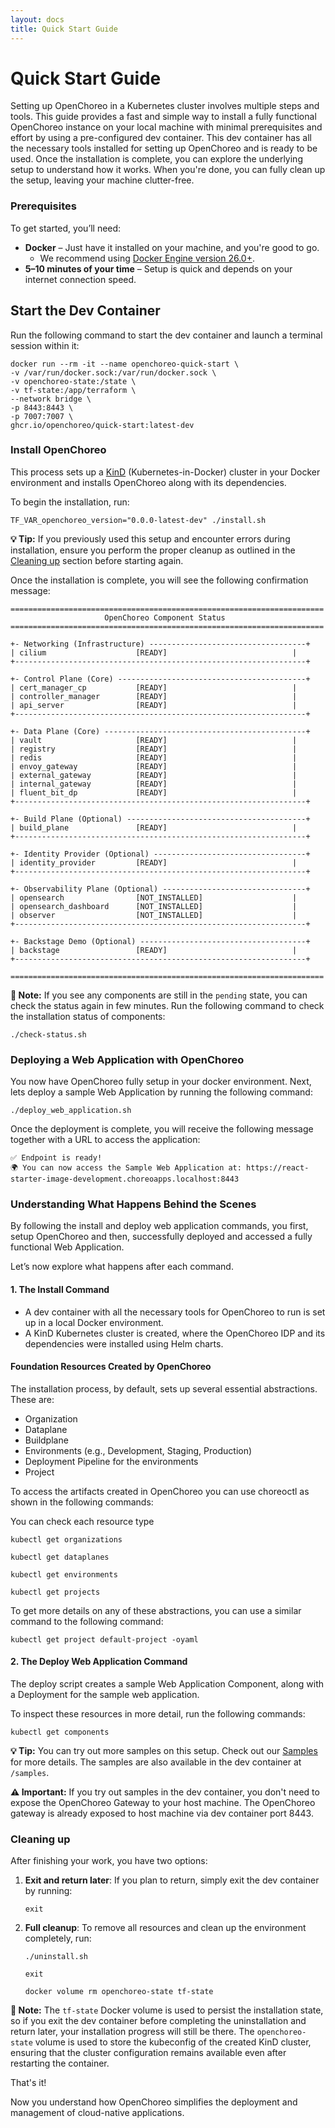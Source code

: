 ```yaml
---
layout: docs
title: Quick Start Guide
---
```


# Quick Start Guide

Setting up OpenChoreo in a Kubernetes cluster involves multiple steps and tools. This guide provides a fast and simple way to install a fully functional OpenChoreo instance on your local machine with minimal prerequisites and effort by using a pre-configured dev container.
This dev container has all the necessary tools installed for setting up OpenChoreo and is ready to be used. Once the installation is complete, you can explore the underlying setup to understand how it works.
When you're done, you can fully clean up the setup, leaving your machine clutter-free.

### Prerequisites

To get started, you’ll need:

- **Docker** – Just have it installed on your machine, and you're good to go.
    - We recommend using [Docker Engine version 26.0+](https://docs.docker.com/engine/release-notes/26.0/).
- **5–10 minutes of your time** – Setup is quick and depends on your internet connection speed.

## Start the Dev Container

Run the following command to start the dev container and launch a terminal session within it:

```shell
docker run --rm -it --name openchoreo-quick-start \
-v /var/run/docker.sock:/var/run/docker.sock \
-v openchoreo-state:/state \
-v tf-state:/app/terraform \
--network bridge \
-p 8443:8443 \
-p 7007:7007 \
ghcr.io/openchoreo/quick-start:latest-dev

```

### Install OpenChoreo
This process sets up a [KinD](https://kind.sigs.k8s.io/) (Kubernetes-in-Docker) cluster in your Docker environment and installs OpenChoreo along with its dependencies.

To begin the installation, run:

```shell
TF_VAR_openchoreo_version="0.0.0-latest-dev" ./install.sh
```

**💡 Tip:** If you previously used this setup and encounter errors during installation, ensure you perform the proper cleanup as outlined in the [Cleaning up](#cleaning-up) section before starting again.

Once the installation is complete, you will see the following confirmation message:
```text
======================================================================
                     OpenChoreo Component Status
======================================================================

+- Networking (Infrastructure) -----------------------------------+
| cilium                    [READY]                            |
+-----------------------------------------------------------------+

+- Control Plane (Core) ------------------------------------------+
| cert_manager_cp           [READY]                            |
| controller_manager        [READY]                            |
| api_server                [READY]                            |
+-----------------------------------------------------------------+

+- Data Plane (Core) ---------------------------------------------+
| vault                     [READY]                            |
| registry                  [READY]                            |
| redis                     [READY]                            |
| envoy_gateway             [READY]                            |
| external_gateway          [READY]                            |
| internal_gateway          [READY]                            |
| fluent_bit_dp             [READY]                            |
+-----------------------------------------------------------------+

+- Build Plane (Optional) ----------------------------------------+
| build_plane               [READY]                            |
+-----------------------------------------------------------------+

+- Identity Provider (Optional) ----------------------------------+
| identity_provider         [READY]                            |
+-----------------------------------------------------------------+

+- Observability Plane (Optional) --------------------------------+
| opensearch                [NOT_INSTALLED]                    |
| opensearch_dashboard      [NOT_INSTALLED]                    |
| observer                  [NOT_INSTALLED]                    |
+-----------------------------------------------------------------+

+- Backstage Demo (Optional) -------------------------------------+
| backstage                 [READY]                            |
+-----------------------------------------------------------------+

======================================================================
```

**📝 Note:** If you see any components are still in the `pending` state, you can check the status again in few minutes. Run the following command to check the installation status of components:
```shell
./check-status.sh
```

### Deploying a Web Application with OpenChoreo

You now have OpenChoreo fully setup in your docker environment.
Next, lets deploy a sample Web Application by running the following command:

```shell
./deploy_web_application.sh
```

Once the deployment is complete, you will receive the following message together with a URL to access the application:

```text
✅ Endpoint is ready!
🌍 You can now access the Sample Web Application at: https://react-starter-image-development.choreoapps.localhost:8443
```

### Understanding What Happens Behind the Scenes
By following the install and deploy web application commands, you first, setup OpenChoreo and then, successfully deployed and accessed a fully functional Web Application.

Let’s now explore what happens after each command.

#### 1. The Install Command
- A dev container with all the necessary tools for OpenChoreo to run is set up in a local Docker environment.
- A KinD Kubernetes cluster is created, where the OpenChoreo IDP and its dependencies were installed using Helm charts.

#### Foundation Resources Created by OpenChoreo

The installation process, by default, sets up several essential abstractions. These are:
- Organization
- Dataplane
- Buildplane
- Environments (e.g., Development, Staging, Production)
- Deployment Pipeline for the environments
- Project

To access the artifacts created in OpenChoreo you can use choreoctl as shown in the following commands:

You can check each resource type

```shell
kubectl get organizations
```
```shell
kubectl get dataplanes
```
```shell
kubectl get environments
```
```shell
kubectl get projects
```
To get more details on any of these abstractions, you can use a similar command to the following command:

```shell
kubectl get project default-project -oyaml
```

#### 2. The Deploy Web Application Command
The deploy script creates a sample Web Application Component, along with a Deployment for the sample web application.

To inspect these resources in more detail, run the following commands:

```shell
kubectl get components
```

**💡 Tip:** You can try out more samples on this setup. Check out our [Samples](https://github.com/openchoreo/openchoreo/tree/main/samples) for more details. The samples are also available in the dev container at `/samples`.

**⚠️ Important:** If you try out samples in the dev container, you don't need to expose the OpenChoreo Gateway to your host machine. The OpenChoreo gateway is already exposed to host machine via dev container port 8443.

### Cleaning up
After finishing your work, you have two options:

1. **Exit and return later**: If you plan to return, simply exit the dev container by running:
    ```shell
    exit
    ```
2. **Full cleanup**: To remove all resources and clean up the environment completely, run:
    ```shell
    ./uninstall.sh
    ```
    ```shell
    exit
    ```
    ```shell
    docker volume rm openchoreo-state tf-state
    ```
**📝 Note:** The `tf-state` Docker volume is used to persist the installation state, so if you exit the dev container before completing the uninstallation and return later, your installation progress will still be there. The `openchoreo-state` volume is used to store the kubeconfig of the created KinD cluster, ensuring that the cluster configuration remains available even after restarting the container.

That's it!

Now you understand how OpenChoreo simplifies the deployment and management of cloud-native applications.
